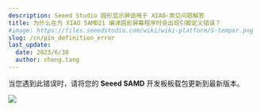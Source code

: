 ```yaml
---
description: Seeed Studio 圆形显示屏适用于 XIAO-常见问题解答
title: 为什么在为 XIAO SAMD21 编译圆形屏幕程序时会出现引脚定义错误？
#image: https://files.seeedstudio.com/wiki/wiki-platform/S-tempor.png
slug: /cn/pin_definition_error
last_update:
  date: 2023/6/30
  author: cheng.tang
---
```

当您遇到此错误时，请将您的 **Seeed SAMD** 开发板板载包更新到最新版本。

<div style={{textAlign:'center'}}><img src="https://files.seeedstudio.com/wiki/round_display_for_xiao/76.png" style={{width:700, height:'auto'}}/></div>